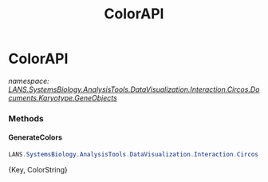 ﻿---
title: ColorAPI
---

# ColorAPI
_namespace: [LANS.SystemsBiology.AnalysisTools.DataVisualization.Interaction.Circos.Documents.Karyotype.GeneObjects](N-LANS.SystemsBiology.AnalysisTools.DataVisualization.Interaction.Circos.Documents.Karyotype.GeneObjects.html)_



### Methods

#### GenerateColors
```csharp
LANS.SystemsBiology.AnalysisTools.DataVisualization.Interaction.Circos.Documents.Karyotype.GeneObjects.ColorAPI.GenerateColors(System.String[])
```
{Key, ColorString}





